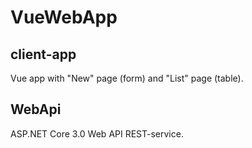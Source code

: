 # VueWebApp

## client-app

Vue app with "New" page (form) and "List" page (table).

## WebApi

ASP.NET Core 3.0 Web API REST-service.
